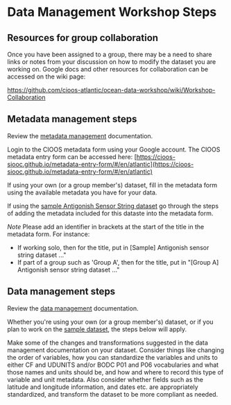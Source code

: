 
# Data Management Workshop Steps

## Resources for group collaboration

Once you have been assigned to a group, there may be a need to share links or notes from your discussion on how to modify the dataset you are working on. Google docs and other resources for collaboration can be accessed on the wiki page:

https://github.com/cioos-atlantic/ocean-data-workshop/wiki/Workshop-Collaboration

## Metadata management steps

Review the [metadata management](METADATA_MANAGEMENT.md) documentation.

Login to the CIOOS metadata form using your Google account. The CIOOS metadata entry form can be accessed here:
[https://cioos-siooc.github.io/metadata-entry-form/#/en/atlantic](https://cioos-siooc.github.io/metadata-entry-form/#/en/atlantic)

If using your own (or a group member's) dataset, fill in the metadata form using the available metadata you have for your data.

If using the [sample Antigonish Sensor String dataset](SAMPLE_DATA.md) go through the steps of adding the metadata included for this dataste into the metadata form.

*Note* Please add an identifier in brackets at the start of the title in the metadata form. For instance:
* If working solo, then for the title, put in [Sample] Antigonish sensor string dataset ..."
* If part of a group such as 'Group A', then for the title, put in "[Group A] Antigonish sensor string dataset ..."

## Data management steps

Review the [data management](DATA_MANAGEMENT.md) documentation.

Whether you're using your own (or a group member's) dataset, or if you plan to work on the [sample dataset](sample_data/antigonish_sensorstring_data.csv), the steps below will apply.

Make some of the changes and transformations suggested in the data management documentation on your dataset. Consider things like changing the order of variables, how you can standardize the variables and units to either CF and UDUNITS and/or BODC P01 and P06 vocabularies and what those names and units should be, and how and where to record this type of variable and unit metadata. Also consider whether fields such as the latitude and longitude information, and dates etc. are appropriately standardized, and transform the dataset to be more compliant as needed.
